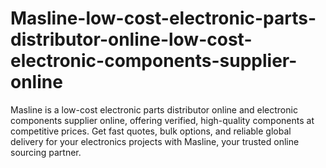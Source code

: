 # Masline-low-cost-electronic-parts-distributor-online-low-cost-electronic-components-supplier-online
Masline is a low-cost electronic parts distributor online and electronic components supplier online, offering verified, high-quality components at competitive prices. Get fast quotes, bulk options, and reliable global delivery for your electronics projects with Masline, your trusted online sourcing partner.
